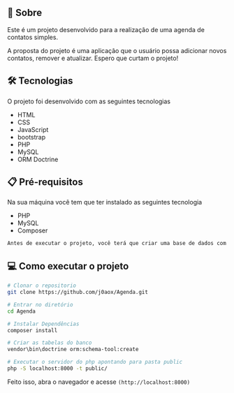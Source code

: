 ## 📖 Sobre 

Este é um projeto desenvolvido para a realização de uma agenda de contatos simples.

A proposta do projeto é uma aplicação que o usuário possa adicionar novos contatos, remover e atualizar. Espero que curtam o projeto!


## 🛠 Tecnologias
O projeto foi desenvolvido com as seguintes tecnologias
- HTML
- CSS
- JavaScript
- bootstrap
- PHP
- MySQL
- ORM Doctrine


## 📋 Pré-requisitos
Na sua máquina você tem que ter instalado as seguintes tecnologia
- PHP
- MySQL
- Composer

```bash 
Antes de executar o projeto, você terá que criar uma base de dados com o nome (contato)
```

## 💻 Como executar o projeto
```bash
# Clonar o repositorio
git clone https://github.com/j0aox/Agenda.git

# Entrar no diretório 
cd Agenda

# Instalar Dependências
composer install

# Criar as tabelas do banco
vendor\bin\doctrine orm:schema-tool:create

# Executar o servidor do php apontando para pasta public
php -S localhost:8000 -t public/
```
Feito isso, abra o navegador e acesse `(http://localhost:8000)`
